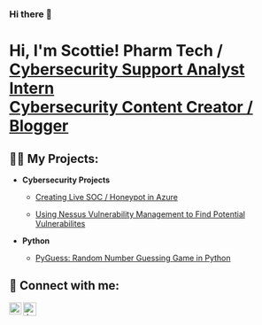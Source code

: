 ### Hi there 👋

<!--
**Scottiesene/Scottiesene** is a ✨ _special_ ✨ repository because its `README.md` (this file) appears on your GitHub profile.

Here are some ideas to get you started:

- 🔭 I’m currently working on ...
- 🌱 I’m currently learning ...
- 👯 I’m looking to collaborate on ...
- 🤔 I’m looking for help with ...
- 💬 Ask me about ...
- 📫 How to reach me: ...
- 😄 Pronouns: ...
- ⚡ Fun fact: ...
-->
<h1>Hi, I'm Scottie! Pharm Tech / <a href="https://www.linkedin.com/in/scottiesene/">Cybersecurity Support Analyst Intern <br/><a href="https://cybersentinelscott.com/blog-list">Cybersecurity Content Creator / Blogger</a> </a></h1>

<h2>👨‍💻 My Projects:</h2>

- <b>Cybersecurity Projects</b>
  - [Creating Live SOC / Honeypot in Azure](https://github.com/Scottiesene/AzureHoneypot)

  - [Using Nessus Vulnerability Management to Find Potential Vulnerabilites](https://github.com/Scottiesene/NessusVulnerabilityManagement) <b><i></b></i>

- <b>Python</b>
  - [PyGuess: Random Number Guessing Game in Python](https://github.com/Scottiesene/Matching-Game)


<h2> 🤳 Connect with me:</h2>

[<img align="left" alt="JoshMadakor | LinkedIn" width="22px" src="https://cdn.jsdelivr.net/npm/simple-icons@v3/icons/linkedin.svg" />][linkedin]
[<img align="left" alt="JoshMadakor | Instagram" width="24px" src="https://github.com/Scottiesene/Scottiesene/assets/151565915/130c000b-6e11-444c-b070-b7c80bed45a8" />][instagram]


[twitter]: https://twitter.com/joshmadakor
[youtube]: https://www.youtube.com/c/joshmadakor
[instagram]: https://cybersentinelscott.com/
[linkedin]: https://www.linkedin.com/in/scottiesene/

<!--
**joshmadakor1/joshmadakor1** is a ✨ _special_ ✨ repository because its `README.md` (this file) appears on your GitHub profile.

Here are some ideas to get you started:

- 🔭 I’m currently working on ...
- 🌱 I’m currently learning ...
- 👯 I’m looking to collaborate on ...
- 🤔 I’m looking for help with ...
- 💬 Ask me about ...
- 📫 How to reach me: ...
- 😄 Pronouns: ...
- ⚡ Fun fact: ...
-->
